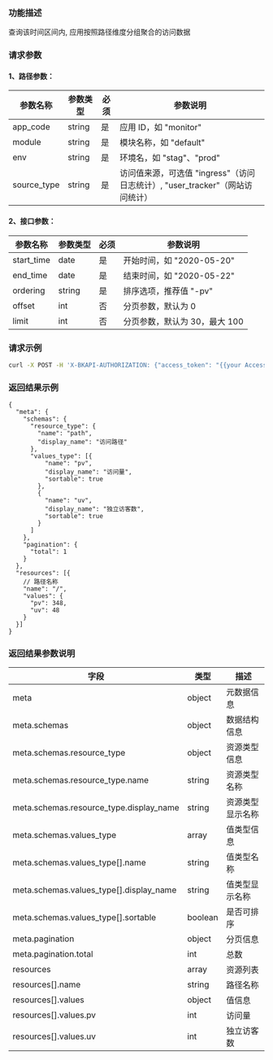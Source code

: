 ### 功能描述
查询该时间区间内, 应用按照路径维度分组聚合的访问数据

### 请求参数

#### 1、路径参数：

|   参数名称   |    参数类型  |  必须  |     参数说明     |
| ------------ | ------------ | ------ | ---------------- |
| app_code   | string | 是 | 应用 ID，如 "monitor" |
| module   | string | 是 | 模块名称，如 "default" |
| env   | string | 是 | 环境名，如 "stag"、"prod" |
| source_type   | string | 是 | 访问值来源，可选值 "ingress"（访问日志统计）, "user_tracker"（网站访问统计） |

#### 2、接口参数：

|   参数名称   |    参数类型  |  必须  |     参数说明     |
| ------------ | ------------ | ------ | ---------------- |
| start_time   | date | 是 | 开始时间，如 "2020-05-20" |
| end_time   | date | 是 | 结束时间，如 "2020-05-22" |
| ordering | string | 是 | 排序选项，推荐值 "-pv" |
| offset  | int | 否 | 分页参数，默认为 0 |
| limit   | int | 否 | 分页参数，默认为 30，最大 100 |

### 请求示例

```bash
curl -X POST -H 'X-BKAPI-AUTHORIZATION: {"access_token": "{{your AccessToken}}"}' http://bkapi.example.com/api/bkpaas3/prod/bkapps/applications/{app_code}/modules/{module}/envs/{env}/analysis/m/{source_type}/metrics/dimension/path?start_time={start_time}&end_time={end_time}&ordering=-pv
```

### 返回结果示例

```javascirpt
{
  "meta": {
    "schemas": {
      "resource_type": {
        "name": "path",
        "display_name": "访问路径"
      },
      "values_type": [{
          "name": "pv",
          "display_name": "访问量",
          "sortable": true
        },
        {
          "name": "uv",
          "display_name": "独立访客数",
          "sortable": true
        }
      ]
    },
    "pagination": {
      "total": 1
    }
  },
  "resources": [{
    // 路径名称
    "name": "/",
    "values": {
      "pv": 348,
      "uv": 48
    }
  }]
}
```

### 返回结果参数说明

| 字段 |   类型 |  描述 |
| ------ | ------ | ------ |
| meta | object | 元数据信息 |
| meta.schemas | object | 数据结构信息 |
| meta.schemas.resource_type | object | 资源类型信息 |
| meta.schemas.resource_type.name | string | 资源类型名称 |
| meta.schemas.resource_type.display_name | string | 资源类型显示名称 |
| meta.schemas.values_type | array | 值类型信息 |
| meta.schemas.values_type[].name | string | 值类型名称 |
| meta.schemas.values_type[].display_name | string | 值类型显示名称 |
| meta.schemas.values_type[].sortable | boolean | 是否可排序 |
| meta.pagination | object | 分页信息 |
| meta.pagination.total | int | 总数 |
| resources | array | 资源列表 |
| resources[].name | string | 路径名称 |
| resources[].values | object | 值信息 |
| resources[].values.pv | int | 访问量 |
| resources[].values.uv | int | 独立访客数 |
